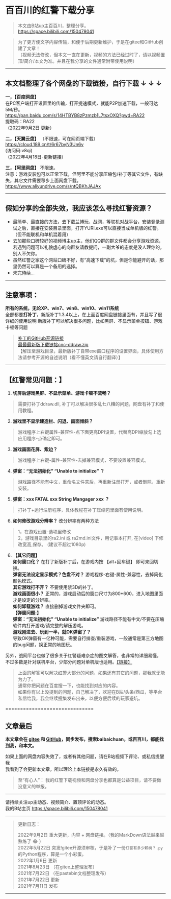 
# 百百川的红警下载分享
> 本文由B站up主百百川，整理分享。 https://space.bilibili.com/150478041  
  
> 为了更方便文字内容传输，和便于后期更新维护，于是在gitee和GitHub创建了文章！  
> （视频无法修改，但本文一直在更新，视频的方法已经过时了，请以视频置顶/简介/本文为准。并且在我分享的文件通常附带使用说明）

---

## 本文档整理了各个网盘的下载链接，自行下载 ↓ ↓ ↓

 **一，【百度网盘】**  
在PC客户端打开设置里的传输，打开提速模式，就能P2P加速下载，一般可达5M/秒。  
https://pan.baidu.com/s/14HTBYB8zPzmzb1L7tsxOXQ?pwd=RA22   
提取码：RA22  
（2022年9月2日 更新）

 **二，【天翼云盘】** （不限速，可在网页端下载）   
https://cloud.189.cn/t/6r67byN3Un6v  
(访问码:v8qi)  
（2022年4月18日-更新链接）

 **三，【阿里网盘】** 不限速。  
注意：游戏安装包可以正常下载，但阿里不能分享压缩包/补丁等其它文件，有缺失，其它文件需要移步上面网盘下载。  
https://www.aliyundrive.com/s/ntQBKhJAJAx


---
## 假如分享的全部失效，我应该怎么寻找红警资源？
- 最简单、最直接的方法，去下载兰博玩、战网，等联机对战平台，安装登录测试之后，直接在安装目录里面，打开YURI.exe可以直接当成单机版的红警。（但不能联机和单机混着用）  
- 去加那些口碑较好的视频博主up主，他们QQ群的群文件都会分享游戏资源，若遇到问题可以礼貌虚心的向群友请教提问，一副大爷的态度是没人理你的，别人不欠你。  
- 虽然红警之家这个网站口碑不好，有“高速下载”的坑，但是你能避开的话，那里仍然可以算是一个备用的选择。  
- 未完待续...

---

## 注意事项：
**所有的系统，无论XP、win7、win8、win10、win11系统**  
全部都要**打补丁**，新版补丁1.3.4以上，在上面百度网盘链接里面有，并且写了很详细的使用说明
新版补丁可以解决很多问题，比如黑屏、不显示菜单按钮、游戏卡顿等问题

> [补丁的GitHub开源链接](https://github.com/CnCNet/cnc-ddraw)  
> [最最最新版下载链接cnc-ddraw.zip](https://github.com/CnCNet/cnc-ddraw/releases)  
> 【解压至游戏目录，最新版补丁自带exe窗口程序的设置界面，具体使用方法请参考开源的自述说明（看不懂英文请自行翻译）】

---

## 【红警常见问题：】
1. **切屏后游戏黑屏、不显示菜单、游戏卡顿不流畅？**  
> 需要打补丁ddraw.dll, 补丁可以解决很多乱七八糟的问题，网盘有补丁和使用教程。

2. **游戏里不显示建造栏、闪退、画面倾斜？**  
> 游戏程序上右键属性-兼容性-点下面更高DPI设置，代替高DPI缩放勾上选应用程序-点确定即可。

3. **游戏画面花屏、紫边？**  
> 游戏程序上右键-属性-兼容性-去掉兼容模式，不要设置兼容模式。

4. **弹窗：“无法初始化” “Unable to initialize” ？**  
> 游戏路径不能有中文，重命名文件夹后，再重新注册打开，或者删除，重新安装。

5. **弹窗：xxx FATAL xxx String Mangager xxx ？**  
> 打补丁+运行注册程序，具体教程在补丁压缩包里面有使用说明。

6. **如何修改游戏分辨率？** 改分辨率有两种方法  
> 1，在游戏设置-选项里修改  
> 2，游戏目录里的ra2.ini 或 ra2md.ini文件，用记事本打开, 在[video] 下修改宽高,保存。 (建议不超过1080p)


6. **【其它问题】**  
**如何窗口化？**  在打了新版补丁后，在游戏内按 【alt+回车键】  即可来回切换。   
**弹窗无法设定显示模式？色盘不对？**  游戏程序-右键-属性-兼容性，去掉简化颜色模式。  
**其它游戏打不开？**  不要使用禁3D的补丁。  
**游戏画面很小？**  正常的，游戏启动后的窗口尺寸为800*600，进入地图里面才是设定的分辨率。  
**如何卸载游戏？**  直接删掉游戏文件夹即可。  
**【弹窗问题:】**  
**弹窗：“无法初始化” “Unable to initialize”**  游戏路径不能有中文/不要在压缩软件内打开游戏/请完整的解压游戏。  
**游戏刚进去、玩到一半，就OK弹窗了？**   
  导致OK弹窗有一亿种可能，需要自行排查/重装游戏，一般通常是第三方地图的bug问题，换正常的地图玩。  


另外，战网平台也做了很多关于红警疑难杂症的图文解答，也非常的详细易懂，  
不过多数是针对联机平台，少部分问题对单机版也适用。[【链接】](https://www.ra2ol.com/faq/)

> 上面的解答可以解决红警大部分的问题，如果还有其它的问题，那我就无能为力了。  
> 通常你把问题在百度搜一下，也能找到对应的内容。  
> 如果你有以上没提到的问题，自己解决了，欢迎在B站/头条/西瓜，等平台私信给我，我会继续搜集发布出来，以便方便后续的玩家避坑。


==============================   

## 文章最后
**本文章会在 [gitee](https://gitee.com/gtx750ti/bbc) 和 [GitHub](https://github.com/750ti/baibaichuan)，同步发布，搜索baibaichuan，或百百川，都能找到我，和本文。**

如果上面的网盘内容失效了，或者有其他问题，请在B站视频下评论、或私信提醒我  
我看到了会更新本文章，所以理论上本链接是永久有效的。

> 至“有心人”： 我的红警下载视频和网盘分享也都算是公益项目，请不要做没意义的举报。  
> 

---

请持续关注up主动态、视频简介、置顶评论的动态。  
我的B站主页 https://space.bilibili.com/150478041  

---
> 更新日志：
> 
> 2022年9月2日 重大更新，内容 + 网盘链接。（我的MarkDown语法越来越熟练了 &#x1F602; ）  
> 2022年5月22日 突发!gitee开源须审核，于是补了一份```红警有多少颗树？.py```的Python程序，算是一个小彩蛋。  
> 2022年1月6日 更新  
> 2021年8月23日 （在gitee上整理发布）  
> 2021年7月22日 （在pastebin文档整理发布）  
> 2021年7月22日 更新  
> 2021年7月11日 发布  

---
